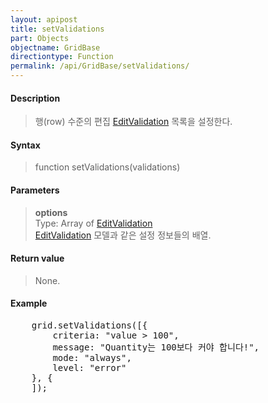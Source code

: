 ```yaml
---
layout: apipost
title: setValidations
part: Objects
objectname: GridBase
directiontype: Function
permalink: /api/GridBase/setValidations/
---
```



#### Description

> 행(row) 수준의 편집 [EditValidation](/api/Types/EditValidation/) 목록을 설정한다.

#### Syntax

> function setValidations(validations)

#### Parameters

> **options**  
> Type: Array of [EditValidation](/api/Types/EditValidation/)  
> [EditValidation](/api/Types/EditValidation/) 모델과 같은 설정 정보들의 배열.  

#### Return value

> None.

#### Example

<pre class="prettyprint">
    grid.setValidations([{
        criteria: "value > 100",
        message: "Quantity는 100보다 커야 합니다!",
        mode: "always",
        level: "error"
    }, {
    ]);
</pre>

